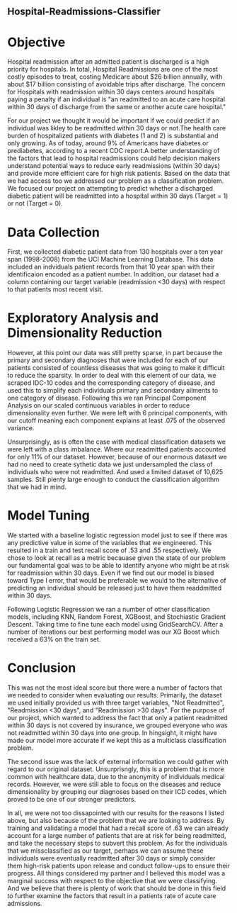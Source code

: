 ## Hospital-Readmissions-Classifier

# Objective

Hospital readmission after an admitted patient is discharged is a high priority for hospitals. In total, Hospital Readmissions are one of the most costly episodes to treat, costing Medicare about $26 billion annually, with about $17 billion consisting of avoidable trips after discharge. The concern for Hospitals with readmission within 30 days centers around hospitals paying a penalty if an individual is "an readmitted to an acute care hospital within 30 days of discharge from the same or another acute care hospital."

For our project we thought it would be important if we could predict if an individual was likley to be readmitted within 30 days or not.The health care burden of hospitalized patients with diabetes (1 and 2) is substantial and only growing. As of today, around 9% of Americans have diabetes or prediabetes, according to a recent CDC report.A better understanding of the factors that lead to hospital readmissions could help decision makers understand potential ways to reduce early readmissions (within 30 days) and provide more efficient care for high risk patients. Based on the data that we had access too we addressed our problem as a classification problem.  We focused our project on attempting to predict whether a discharged diabetic patient will be readmitted into a hospital within 30 days (Target = 1)  or not (Target = 0).

# Data Collection

First, we collected diabetic patient data from 130 hospitals over a ten year span (1998-2008) from the UCI Machine Learning Database. This data included an indviduals patient records from that 10 year span with their identificaion encoded as a patient number. In addition, our dataset had a column containing our target variable (readmission <30 days) with respect to that patients most recent visit. 

# Exploratory Analysis and Dimensionality Reduction

However, at this point our data was still pretty sparse, in part because the primary and secondary diagnoses that were included for each of our patients consisted of countless diseases that was going to make it difficult to reduce the sparsity. In order to deal with this element of our data, we scraped IDC-10 codes and the corresponding category of disease, and used this to simplify each individuals primary and secondary ailments to one category of disease. 
Following this we ran Principal Component Analysis on our scaled continuous variables in order to reduce dimensionality even further. We were left with 6 principal components, with our cutoff meaning each component explains at least .075 of the observed variance. 

Unsurprisingly, as is often the case with medical classification datasets we were left with a class imbalance. Where our readmitted patients accounted for only 11% of our dataset. However, because of our enormous dataset we had no need to create sythetic data we just undersampled the class of individuals who were not readmitted. And used a limited dataset of 10,625 samples. Still plenty large enough to conduct the classification algorithm that we had in mind. 

# Model Tuning
We started with a baseline logistic regression model just to see if there was any predictive value in some of the variables that we engineered. This resulted in a train and test recall score of .53 and .55 respectively. We chose to look at recall as a metric becauase given the state of our problem our fundamental goal was to be able to identify anyone who might be at risk for readmission within 30 days. Even if we find out our model is biased toward Type I error, that would be preferable we would to the alternative of predicting an individual should be released just to have them readdmitted within 30 days. 

Following Logistic Regression we ran a number of other classification models, including KNN, Random Forest, XGBoost, and Stochiastic Gradient Descent. Taking time to fine tune each model using GridSearchCV. After a number of iterations our best performing model was our XG Boost which received a 63% on the train set.

# Conclusion

This was not the most ideal score but there were a number of factors that we needed to consider when evaluating our results. Primarily, the dataset we used initially provided us with three target variables, "Not Readmitted", "Readmission <30 days", and "Readmission >30 days". For the purpose of our project, which wanted to address the fact that only a patient readmitted within 30 days is not covered by insurance, we grouped everyone who was not readmitted within 30 days into one group. In hingsight, it might have made our model more accurate if we kept this as a multiclass classification problem.

The second issue was the lack of external information we could gather with regard to our original dataset. Unsurprisngly, this is a problem that is more common with healthcare data, due to the anonymity of individuals medical records. However, we were still able to focus on the diseases and reduce dimensionality by grouping our diagnoses based on their ICD codes, which proved to be one of our stronger predictors.

In all, we were not too dissapointed with our results for the reasons I listed above, but also because of the problem that we are looking to address. By training and validating a model that had a recall score of .63 we can already account for a large number of patients that are at risk for being readmitted, and take the necessary steps to subvert this problem. As for the individuals that we missclassified as our target, perhaps we can assume these individuals were eventually readmitted after 30 days or simply consider them high-risk patients upon release and conduct follow-ups to ensure their progress. All things considered my partner and I believed this model was a marginal success with respect to the objective that we were classifying. And we believe that there is plenty of work that should be done in this field to further examine the factors that result in a patients rate of acute care admissions. 


